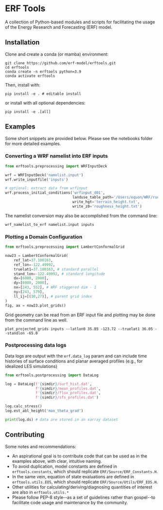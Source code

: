 # ERF Tools
A collection of Python-based modules and scripts for facilitating the usage of
the Energy Research and Forecasting (ERF) model.

## Installation

Clone and create a conda (or mamba) environment:
```shell
git clone https://github.com/erf-model/erftools.git
cd erftools
conda create -n erftools python=3.9
conda activate erftools
```

Then, install with:
```shell
pip install -e . # editable install
```
or install with all optional dependencies:
```shell
pip install -e .[all]
```

## Examples

Some short snippets are provided below.
Please see the notebooks folder for more detailed examples.

### Converting a WRF namelist into ERF inputs
```python
from erftools.preprocessing import WRFInputDeck

wrf = WRFInputDeck('namelist.input')
wrf.write_inputfile('inputs')

# optional: extract data from wrfinput
wrf.process_initial_conditions('wrfinput_d01',
                               landuse_table_path='/Users/equon/WRF/run/LANDUSE.TBL',
                               write_hgt='terrain_height.txt',
                               write_z0='roughness_height.txt')
```

The namelist conversion may also be accomplished from the command line:
```shell
wrf_namelist_to_erf namelist.input inputs
```

### Plotting a Domain Configuration
```python
from erftools.preprocessing import LambertConformalGrid

now23 = LambertConformalGrid(
    ref_lat=37.100163,
    ref_lon=-122.49992,
    truelat1=37.100163, # standard parallel
    stand_lon=-122.49992, # standard longitude
    dx=[6000, 2000],
    dy=[6000, 2000],
    nx=[243, 552], # WRF staggered dim - 1
    ny=[243, 579],
    ll_ij=[(30,27)], # parent grid index
)
fig, ax = now23.plot_grids()
```

Grid geometry can be read from an ERF input file and plotting may be
done from the command line as well.
```shell
plot_projected_grids inputs --latlon0 35.85 -123.72 --truelat1 36.05 --standlon -65.0
```


### Postprocessing data logs
Data logs are output with the `erf.data_log` param and can include time
histories of surface conditions and planar averaged profiles (e.g., for
idealized LES simulations)

```python
from erftools.postprocessing import DataLog

log = DataLog(f'{simdir}/surf_hist.dat',
              f'{simdir}/mean_profiles.dat',
              f'{simdir}/flux_profiles.dat',
              f'{simdir}/sfs_profiles.dat')

log.calc_stress()
log.est_abl_height('max_theta_grad')

print(log.ds) # data are stored in an xarray dataset
```

## Contributing

Some notes and recommendations:

* An aspirational goal is to contribute code that can be used as in the examples above, with clear, intuitive naming.
* To avoid duplication, model constants are defined in `erftools.constants`, which should replicate `ERF/Source/ERF_Constants.H`.
* In the same vein, equation of state evaluations are defined in `erftools.utils.EOS`, which should replicate `ERF/Source/Utils/ERF_EOS.H`.
* Other utilities for calculating/deriving/diagnosing quantities of interest are also in `erftools.utils.*`
* Please follow PEP-8 style--as a set of guidelines rather than gospel--to facilitate code usage and maintenance by the community.
